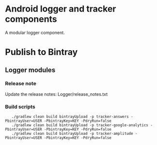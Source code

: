 # Android logger and tracker components
A modular logger component.

# Publish to Bintray

## Logger modules

### Release note
Update the release notes: Logger/release_notes.txt

### Build scripts
```./gradlew clean build bintrayUpload -p tracker-firebase -PbintrayUser=USER -PbintrayKey=KEY -PdryRun=false
   ./gradlew clean build bintrayUpload -p tracker-answers -PbintrayUser=USER -PbintrayKey=KEY -PdryRun=false
   ./gradlew clean build bintrayUpload -p tracker-google-analytics -PbintrayUser=USER -PbintrayKey=KEY -PdryRun=false
   ./gradlew clean build bintrayUpload -p tracker-amplitude -PbintrayUser=USER -PbintrayKey=KEY -PdryRun=false
```